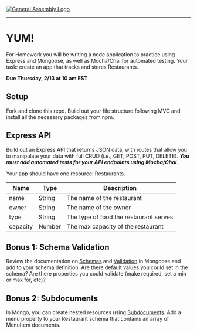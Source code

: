 [![General Assembly Logo](https://camo.githubusercontent.com/1a91b05b8f4d44b5bbfb83abac2b0996d8e26c92/687474703a2f2f692e696d6775722e636f6d2f6b6538555354712e706e67)](https://generalassemb.ly)

---
# YUM!

For Homework you will be writing a node application to practice using Express and Mongoose, as well as Mocha/Chai for automated testing. Your task: create an app that tracks and stores Restaurants.

**Due Thursday, 2/13 at 10 am EST**

## Setup

Fork and clone this repo. Build out your file structure following MVC and install all the necessary packages from npm.

## Express API

Build out an Express API that returns JSON data, with routes that allow you to manipulate your data with full CRUD (i.e., GET, POST, PUT, DELETE). ***You must add automated tests for your API endpoints using Mocha/Chai***.

Your app should have one resource: Restaurants.

| Name | Type | Description |
| --- | --- | --- |
| name | String | The name of the restaurant |
| owner | String | The name of the owner |
| type | String | The type of food the restaurant serves |
| capacity | Number | The max capacity of the restaurant |


## Bonus 1: Schema Validation

Review the documentation on [Schemas](http://mongoosejs.com/docs/guide.html) and [Validation](http://mongoosejs.com/docs/validation.html) in Mongoose and add to your schema definition. Are there default values you could set in the schema? Are there properties you could validate (make required, set a min or max for, etc)?

## Bonus 2: Subdocuments

In Mongo, you can create nested resources using [Subdocuments](http://mongoosejs.com/docs/subdocs.html). Add a menu property to your Restaurant schema that contains an array of MenuItem documents.
